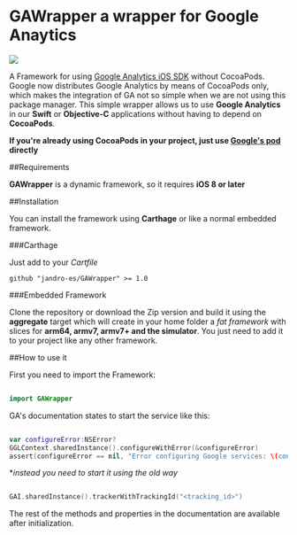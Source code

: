 # GAWrapper a wrapper for Google Anaytics

[![](https://img.shields.io/badge/carthage-compatible-brightgreen.svg)](https://github.com/Carthage/Carthage)

A Framework for using [Google Analytics iOS SDK](https://developers.google.com/analytics/devguides/collection/ios/resources) without CocoaPods. Google now distributes Google Analytics by means of CocoaPods only, which makes the integration of GA not so simple when we are not using this package manager. This simple wrapper allows us to use **Google Analytics** in our **Swift** or **Objective-C** applications without having to depend on **CocoaPods**.

**If you're already using CocoaPods in your project, just use [Google's pod](https://developers.google.com/analytics/devguides/collection/ios/v3/) directly**

##Requirements

**GAWrapper** is a dynamic framework, so it requires **iOS 8 or later**

##Installation

You can install the framework using **Carthage** or like a normal embedded framework.

###Carthage

Just add to your *Cartfile*

```
github "jandro-es/GAWrapper" >= 1.0

```

###Embedded Framework

Clone the repository or download the Zip version and build it using the **aggregate** target which will create in your home folder a *fat framework* with slices for **arm64, armv7, armv7+ and the simulator**. You just need to add it to your project like any other framework.

##How to use it

First you need to import the Framework:

```swift

import GAWrapper

```
GA's documentation states to start the service like this:

```swift

var configureError:NSError?
GGLContext.sharedInstance().configureWithError(&configureError)
assert(configureError == nil, "Error configuring Google services: \(configureError)")

```

**instead you need to start it using the *old way**

```swift

GAI.sharedInstance().trackerWithTrackingId("<tracking_id>")

```

The rest of the methods and properties in the documentation are available after initialization.



